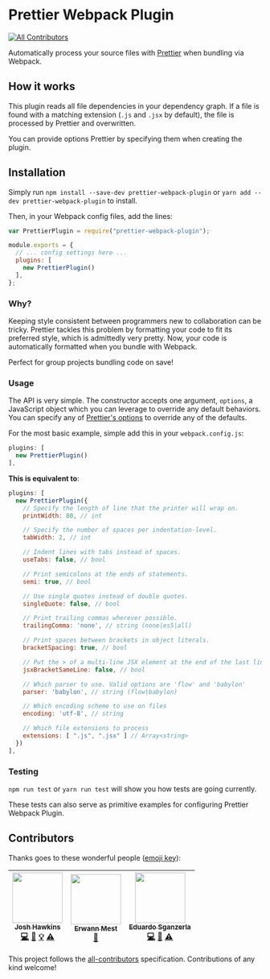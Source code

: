 # Prettier Webpack Plugin
[![All Contributors](https://img.shields.io/badge/all_contributors-3-orange.svg?style=flat-square)](#contributors)

Automatically process your source files with [Prettier](https://github.com/jlongster/prettier) when bundling via Webpack.

## How it works

This plugin reads all file dependencies in your dependency graph.
If a file is found with a matching extension (`.js` and `.jsx` by default), the file is processed by Prettier and overwritten.

You can provide options Prettier by specifying them when creating the plugin.

## Installation

Simply run `npm install --save-dev prettier-webpack-plugin` or `yarn add --dev prettier-webpack-plugin` to install.

Then, in your Webpack config files, add the lines:

```JavaScript
var PrettierPlugin = require("prettier-webpack-plugin");

module.exports = {
  // ... config settings here ...
  plugins: [
    new PrettierPlugin()
  ],
};

```

### Why?

Keeping style consistent between programmers new to collaboration can be tricky.
Prettier tackles this problem by formatting your code to fit its preferred style, which is admittedly very pretty.
Now, your code is automatically formatted when you bundle with Webpack.

Perfect for group projects bundling code on save!

### Usage

The API is very simple.
The constructor accepts one argument, `options`, a JavaScript object which you can leverage to override any default behaviors.
You can specify any of [Prettier's options](https://github.com/jlongster/prettier#api) to override any of the defaults.

For the most basic example, simple add this in your `webpack.config.js`:

```JavaScript
plugins: [
  new PrettierPlugin()
],
```

**This is equivalent to**:

```JavaScript
plugins: [
  new PrettierPlugin({
    // Specify the length of line that the printer will wrap on.
    printWidth: 80, // int

    // Specify the number of spaces per indentation-level.
    tabWidth: 2, // int

    // Indent lines with tabs instead of spaces.
    useTabs: false, // bool

    // Print semicolons at the ends of statements.
    semi: true, // bool

    // Use single quotes instead of double quotes.
    singleQuote: false, // bool

    // Print trailing commas wherever possible.
    trailingComma: 'none', // string (none|es5|all)

    // Print spaces between brackets in object literals.
    bracketSpacing: true, // bool

    // Put the > of a multi-line JSX element at the end of the last line instead of being alone on the next line
    jsxBracketSameLine: false, // bool

    // Which parser to use. Valid options are 'flow' and 'babylon'
    parser: 'babylon', // string (flow|babylon)

    // Which encoding scheme to use on files
    encoding: 'utf-8', // string

    // Which file extensions to process
    extensions: [ ".js", ".jsx" ] // Array<string>
  })
],
```

### Testing

`npm run test` or `yarn run test` will show you how tests are going currently.

These tests can also serve as primitive examples for configuring Prettier Webpack Plugin.

## Contributors

Thanks goes to these wonderful people ([emoji key](https://github.com/kentcdodds/all-contributors#emoji-key)):

<!-- ALL-CONTRIBUTORS-LIST:START - Do not remove or modify this section -->
| [<img src="https://avatars3.githubusercontent.com/u/9123458?v=3" width="100px;"/><br /><sub>Josh Hawkins</sub>](http://hawkins.github.io/)<br />[💻](https://github.com/hawkins/prettier-webpack-plugin/commits?author=hawkins "Code") [📖](https://github.com/hawkins/prettier-webpack-plugin/commits?author=hawkins "Documentation") [💡](#example-hawkins "Examples") [⚠️](https://github.com/hawkins/prettier-webpack-plugin/commits?author=hawkins "Tests") | [<img src="https://avatars0.githubusercontent.com/u/655838?v=3" width="100px;"/><br /><sub>Erwann Mest</sub>](http://kud.io)<br />[📖](https://github.com/hawkins/prettier-webpack-plugin/commits?author=kud "Documentation") | [<img src="https://avatars2.githubusercontent.com/u/15572427?v=3" width="100px;"/><br /><sub>Eduardo Sganzerla</sub>](http://esganzerla.com.br)<br />[💻](https://github.com/hawkins/prettier-webpack-plugin/commits?author=esganzerla "Code") [📖](https://github.com/hawkins/prettier-webpack-plugin/commits?author=esganzerla "Documentation") [⚠️](https://github.com/hawkins/prettier-webpack-plugin/commits?author=esganzerla "Tests") |
| :---: | :---: | :---: |
<!-- ALL-CONTRIBUTORS-LIST:END -->


This project follows the [all-contributors](https://github.com/kentcdodds/all-contributors) specification. Contributions of any kind welcome!
